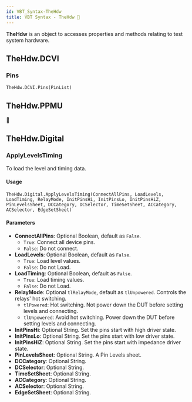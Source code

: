 ```yaml
---
id: VBT_Syntax-TheHdw
title: VBT Syntax - TheHdw 🚧
---
```


**TheHdw** is an object to accesses properties and methods relating to test system hardware.

## TheHdw.DCVI

### Pins

```vb
TheHdw.DCVI.Pins(PinList)
```



## TheHdw.PPMU

🚧

## TheHdw.Digital

### ApplyLevelsTiming

To load the level and timing data.

#### Usage

```VB
TheHdw.Digital.ApplyLevelsTiming(ConnectAllPins, LoadLevels, LoadTiming, RelayMode, InitPinsHi, InitPinsLo, InitPinsHiZ, PinLevelsSheet, DCCategory, DCSelector, TimeSetSheet, ACCategory, ACSelector, EdgeSetSheet)
```

#### Parameters

- **ConnectAllPins**: Optional Boolean, default as `False`.
    - `True`: Connect all device pins.
    - `False`: Do not connect.
- **LoadLevels**: Optional Boolean, default as `False`.
    - `True`: Load level values.
    - `False`: Do not Load.
- **LoadTiming**: Optional Boolean, default as `False`.
    - `True`: Load timing values.
    - `False`: Do not Load.
- **RelayMode**: Optional `tlRelayMode`, default as `tlUnpowered`. Controls the relays' hot switching.
    - `tlPowered`: Hot switching. Not power down the DUT before setting levels and connecting.
    - `tlUnpowered`: Avoid hot switching. Power down the DUT before setting levels and connecting.
- **InitPinsHi**: Optional String. Set the pins start with high driver state.
- **InitPinsLo**: Optional String. Set the pins start with low driver state.
- **InitPinsHiZ**: Optional String. Set the pins start with impedance driver state.
- **PinLevelsSheet**: Optional String. A Pin Levels sheet.
- **DCCategory**: Optional String.
- **DCSelector**: Optional String.
- **TimeSetSheet**: Optional String.
- **ACCategory**: Optional String.
- **ACSelector**: Optional String.
- **EdgeSetSheet**: Optional String.
